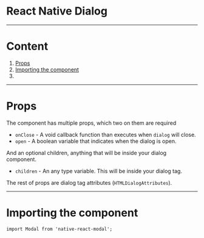 # React Native Dialog
- - -
# Content
1. [Props](#props)
2. [Importing the component](#importing-the-component)
3. 
- - -
# Props
The component has multiple props, which two on them are required
- `onClose` - A void callback function than executes when `dialog` will close.
- `open` - A boolean variable that indicates when the dialog is open.

And an optional children, anything that will be inside your dialog component.
- `children` - An any type variable. This will be inside your dialog tag.

The rest of props are dialog tag attributes (`HTMLDialogAttributes`).
- - -
# Importing the component
```tsx
import Modal from 'native-react-modal';
```
